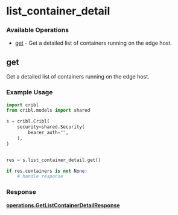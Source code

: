 # list_container_detail

### Available Operations

* [get](#get) - Get a detailed list of containers running on the edge host.

## get

Get a detailed list of containers running on the edge host.

### Example Usage

```python
import cribl
from cribl.models import shared

s = cribl.Cribl(
    security=shared.Security(
        bearer_auth="",
    ),
)


res = s.list_container_detail.get()

if res.containers is not None:
    # handle response
```


### Response

**[operations.GetListContainerDetailResponse](../../models/operations/getlistcontainerdetailresponse.md)**

